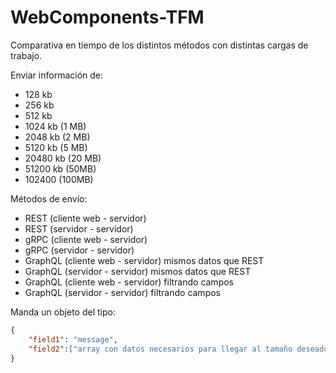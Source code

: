 # WebComponents-TFM

Comparativa en tiempo de los distintos métodos con distintas cargas de trabajo.

Enviar información de:

- 128 kb
- 256 kb
- 512 kb
- 1024 kb (1 MB)
- 2048 kb (2 MB)
- 5120 kb (5 MB)
- 20480 kb (20 MB)
- 51200 kb (50MB)
- 102400 (100MB)

Métodos de envío:

- REST (cliente web - servidor)
- REST (servidor - servidor)
- gRPC (cliente web - servidor)
- gRPC (servidor - servidor)
- GraphQL (cliente web - servidor) mismos datos que REST
- GraphQL (servidor - servidor) mismos datos que REST
- GraphQL (cliente web - servidor) filtrando campos
- GraphQL (servidor - servidor) filtrando campos

Manda un objeto del tipo:

```json
{
    "field1": "message",
    "field2":["array con datos necesarios para llegar al tamaño deseado"]
}
```
